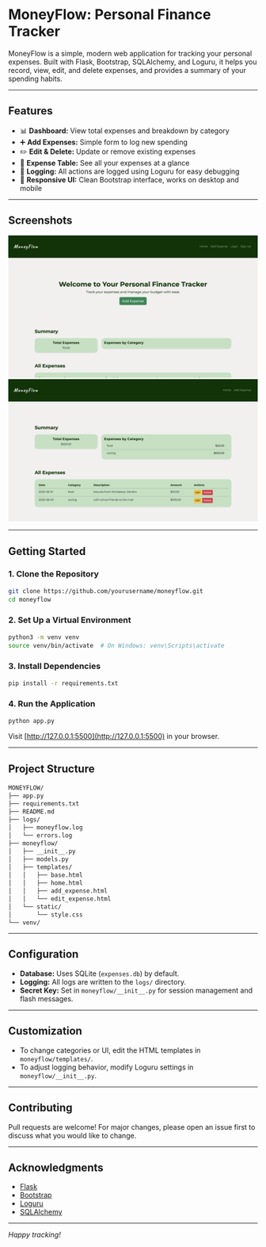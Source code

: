 # MoneyFlow: Personal Finance Tracker

MoneyFlow is a simple, modern web application for tracking your personal expenses. Built with Flask, Bootstrap, SQLAlchemy, and Loguru, it helps you record, view, edit, and delete expenses, and provides a summary of your spending habits.

---

## Features

- 📊 **Dashboard:** View total expenses and breakdown by category  
- ➕ **Add Expenses:** Simple form to log new spending  
- ✏️ **Edit & Delete:** Update or remove existing expenses  
- 🔎 **Expense Table:** See all your expenses at a glance  
- 📝 **Logging:** All actions are logged using Loguru for easy debugging  
- 🎨 **Responsive UI:** Clean Bootstrap interface, works on desktop and mobile

---

## Screenshots

![alt text](./demo-images/image.png)
![alt text](./demo-images/image2.png)

---

## Getting Started

### 1. Clone the Repository

```bash
git clone https://github.com/yourusername/moneyflow.git
cd moneyflow
```

### 2. Set Up a Virtual Environment

```bash
python3 -m venv venv
source venv/bin/activate  # On Windows: venv\Scripts\activate
```

### 3. Install Dependencies

```bash
pip install -r requirements.txt
```

### 4. Run the Application

```bash
python app.py
```

Visit [http://127.0.0.1:5500](http://127.0.0.1:5500) in your browser.

---

## Project Structure

```
MONEYFLOW/
├── app.py
├── requirements.txt
├── README.md
├── logs/
│   ├── moneyflow.log
│   └── errors.log
├── moneyflow/
│   ├── __init__.py
│   ├── models.py
│   ├── templates/
│   │   ├── base.html
│   │   ├── home.html
│   │   ├── add_expense.html
│   │   └── edit_expense.html
│   └── static/
│       └── style.css
└── venv/
```

---

## Configuration

- **Database:** Uses SQLite (`expenses.db`) by default.
- **Logging:** All logs are written to the `logs/` directory.
- **Secret Key:** Set in `moneyflow/__init__.py` for session management and flash messages.

---

## Customization

- To change categories or UI, edit the HTML templates in `moneyflow/templates/`.
- To adjust logging behavior, modify Loguru settings in `moneyflow/__init__.py`.

---

## Contributing

Pull requests are welcome! For major changes, please open an issue first to discuss what you would like to change.

---

## Acknowledgments

- [Flask](https://flask.palletsprojects.com/)
- [Bootstrap](https://getbootstrap.com/)
- [Loguru](https://loguru.readthedocs.io/)
- [SQLAlchemy](https://www.sqlalchemy.org/)

---

*Happy tracking!*

